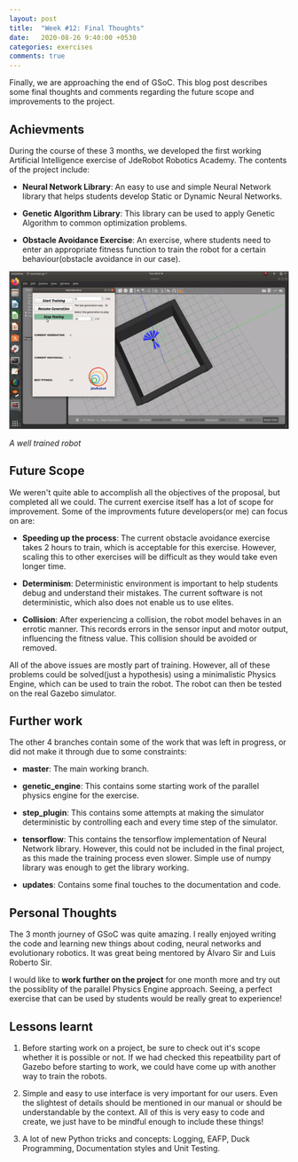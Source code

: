 ```yaml
---
layout: post
title:  "Week #12: Final Thoughts"
date:   2020-08-26 9:40:00 +0530
categories: exercises
comments: true
---
```

Finally, we are approaching the end of GSoC. This blog post describes some final thoughts and comments regarding the future scope and improvements to the project.

## Achievments
During the course of these 3 months, we developed the first working Artificial Intelligence exercise of JdeRobot Robotics Academy. The contents of the project include:

- **Neural Network Library**: An easy to use and simple Neural Network library that helps students develop Static or Dynamic Neural Networks.

- **Genetic Algorithm Library**: This library can be used to apply Genetic Algorithm to common optimization problems.

- **Obstacle Avoidance Exercise**: An exercise, where students need to enter an appropriate fitness function to train the robot for a certain behaviour(obstacle avoidance in our case).

![Good Behaviour](./../assets/gif/good.gif)

*A well trained robot*

## Future Scope
We weren't quite able to accomplish all the objectives of the proposal, but completed all we could. The current exercise itself has a lot of scope for improvement. Some of the improvments future developers(or me) can focus on are:

- **Speeding up the process**: The current obstacle avoidance exercise takes 2 hours to train, which is acceptable for this exercise. However, scaling this to other exercises will be difficult as they would take even longer time.

- **Determinism**: Deterministic environment is important to help students debug and understand their mistakes. The current software is not deterministic, which also does not enable us to use elites.

- **Collision**: After experiencing a collision, the robot model behaves in an errotic manner. This records errors in the sensor input and motor output, influencing the fitness value. This collision should be avoided or removed.

All of the above issues are mostly part of training. However, all of these problems could be solved(just a hypothesis) using a minimalistic Physics Engine, which can be used to train the robot. The robot can then be tested on the real Gazebo simulator.

## Further work
The other 4 branches contain some of the work that was left in progress, or did not make it through due to some constraints:

- **master**: The main working branch.

- **genetic_engine**: This contains some starting work of the parallel physics engine for the exercise.

- **step_plugin**: This contains some attempts at making the simulator deterministic by controlling each and every time step of the simulator.

- **tensorflow**: This contains the tensorflow implementation of Neural Network library. However, this could not be included in the final project, as this made the training process even slower. Simple use of numpy library was enough to get the library working.

- **updates**: Contains some final touches to the documentation and code.

## Personal Thoughts
The 3 month journey of GSoC was quite amazing. I really enjoyed writing the code and learning new things about coding, neural networks and evolutionary robotics. It was great being mentored by Álvaro Sir and Luis Roberto Sir.

I would like to **work further on the project** for one month more and try out the possiblity of the parallel Physics Engine approach. Seeing, a perfect exercise that can be used by students would be really great to experience!

## Lessons learnt

1. Before starting work on a project, be sure to check out it's scope whether it is possible or not. If we had checked this repeatbility part of Gazebo before starting to work, we could have come up with another way to train the robots.

2. Simple and easy to use interface is very important for our users. Even the slightest of details should be mentioned in our manual or should be understandable by the context. All of this is very easy to code and create, we just have to be mindful enough to include these things!

3. A lot of new Python tricks and concepts: Logging, EAFP, Duck Programming, Documentation styles and Unit Testing.
